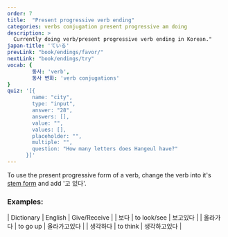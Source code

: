 ```yaml
---
order: 7
title:  "Present progressive verb ending"
categories: verbs conjugation present progressive am doing
description: >
  Currently doing verb/present progressive verb ending in Korean."
japan-title: 'ている'
prevLink: "book/endings/favor/"
nextLink: "book/endings/try"
vocab: {
		동사: 'verb',
		동사 변화: 'verb conjugations'
}
quiz: '[{
        name: "city",
        type: "input",
        answer: "28",
        answers: [],
        value: "",
        values: [],
        placeholder: "",
        multiple: "",
        question: "How many letters does Hangeul have?"
      }]'
---
```


To use the present progressive form of a verb, change the verb into it's [stem form]({{site.baseurl}}/book/verbs/stem/)
and add '고 있다'.

### Examples:

| Dictionary | English | Give/Receive |
| 보다 | to look/see | 보고있다 |
| 올라가다 | to go up | 올라가고있다 |
| 생각하다 | to think | 생각하고있다 |
